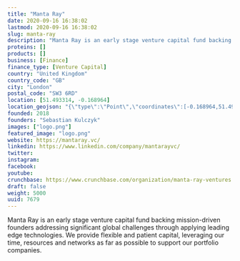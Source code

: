 ```yaml
---
title: "Manta Ray"
date: 2020-09-16 16:38:02
lastmod: 2020-09-16 16:38:02
slug: manta-ray
description: "Manta Ray is an early stage venture capital fund backing mission-driven founders addressing significant global challenges through applying leading edge technologies. We provide flexible and patient capital, leveraging our time, resources and networks as far as possible to support our portfolio companies."
proteins: []
products: []
business: [Finance]
finance_type: [Venture Capital]
country: "United Kingdom"
country_code: "GB"
city: "London"
postal_code: "SW3 6RD"
location: [51.493314, -0.168964]
location_geojson: "{\"type\":\"Point\",\"coordinates\":[-0.168964,51.493314]}"
founded: 2018
founders: "Sebastian Kulczyk"
images: ["logo.png"]
featured_image: "logo.png"
website: https://mantaray.vc/
linkedin: https://www.linkedin.com/company/mantarayvc/
twitter: 
instagram: 
facebook: 
youtube: 
crunchbase: https://www.crunchbase.com/organization/manta-ray-ventures
draft: false
weight: 5000
uuid: 7679
---
```

Manta Ray is an early stage venture capital fund backing mission-driven founders addressing significant global challenges through applying leading edge technologies. We provide flexible and patient capital, leveraging our time, resources and networks as far as possible to support our portfolio companies.
